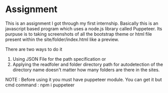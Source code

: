 # Assignment
 This is an assignment I got through my first internship.
 Basically this is an javascript based program which uses a node.js library called Puppeteer.
 Its purpuse is to taking screenshots of all the bootstrap theme or html file present within the site/folder/index.html like a preview.
 
 There are two ways to do it
 
 1. Using JSON File for the path specification or
 2. Applying the readfoler and folder directory path for autodetection of the directory name doesn't matter how many folders are there in the sites.

NOTE : Before using it you must have puppeteer module. You can get it but cmd command : npm i puppeteer
